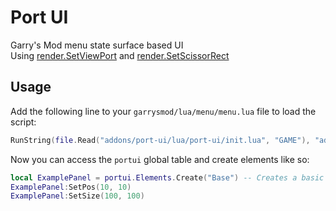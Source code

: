 # Port UI
Garry's Mod menu state surface based UI \
Using [render.SetViewPort](https://gmodwiki.com/render.SetViewPort) and [render.SetScissorRect](https://gmodwiki.com/render.SetScissorRect)

## Usage
Add the following line to your `garrysmod/lua/menu/menu.lua` file to load the script:

```lua
RunString(file.Read("addons/port-ui/lua/port-ui/init.lua", "GAME"), "addons/port-ui/lua/port-ui/init.lua")
```

Now you can access the `portui` global table and create elements like so:

```lua
local ExamplePanel = portui.Elements.Create("Base") -- Creates a basic panel
ExamplePanel:SetPos(10, 10)
ExamplePanel:SetSize(100, 100)
```
